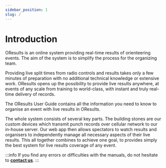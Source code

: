 ```yaml
---
sidebar_position: 1
slug: /
---
```


# Introduction

OResults is an online system providing real-time results of orienteering events. The aim of the system is to simplify the process for the organizing team. 

Providing live split times from radio controls and results takes only a few minutes of preparation with no additional technical knowledge or extensive work. OResults opens up the possibility to provide live results anywhere, at events of any scale from training to world-class, with instant and truly real-time delivery of records.

The OResults User Guide contains all the information you need to know to organise an event with live results in OResults.


 The whole system consists of several key parts. The building stones are our custom devices which transmit punch records over cellular network to our in-house server. Our web app then allows spectators to watch results and organisers to independently manage all necessary aspects of their live results. This all together combines to achieve one goal, to provides simply the best system for live results coverage of any event.

:::info
If you find any errors or difficulties with the manuals, do not hesitate to **[contact us](https://oresults.eu/contact)**.
:::